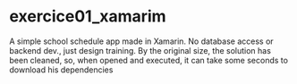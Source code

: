# exercice01_xamarim
A simple school schedule app made in Xamarin. No database access or backend dev., just design training.
By the original size, the solution has been cleaned, so, when opened and executed, it can take some seconds to download his dependencies  